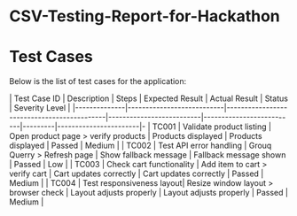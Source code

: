 # CSV-Testing-Report-for-Hackathon

# Test Cases

Below is the list of test cases for the application:

| Test Case ID | Description               | Steps                                      | Expected Result          | Actual Result            | Status  | Severity Level        |
|--------------|---------------------------|--------------------------------------------|--------------------------|--------------------------|---------|-----------------------|-
| TC001        | Validate product listing  | Open product page > verify products        | Products displayed       | Products displayed       | Passed  | Medium                | 
| TC002        | Test API error handling   | Grouq Querry > Refresh page                | Show fallback message    | Fallback message shown   | Passed  | Low                   | 
| TC003        | Check cart functionality  | Add item to cart > verify cart             | Cart updates correctly   | Cart updates correctly   | Passed  | Medium                | 
| TC004        | Test responsiveness layout| Resize window layout > browser check       | Layout adjusts properly  | Layout adjusts properly  | Passed  | Medium                | 
